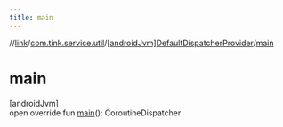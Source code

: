 ```yaml
---
title: main
---
```

//[link](../../../index.html)/[com.tink.service.util](../index.html)/[[androidJvm]DefaultDispatcherProvider](index.html)/[main](main.html)



# main



[androidJvm]\
open override fun [main](main.html)(): CoroutineDispatcher




